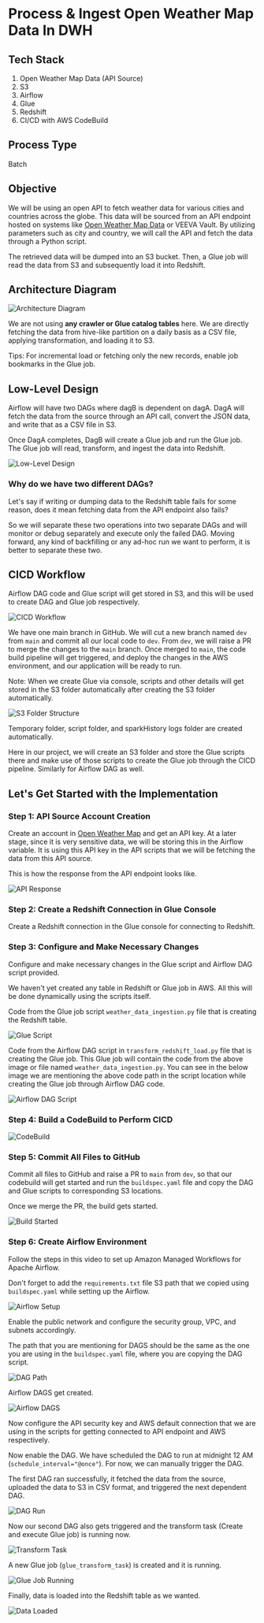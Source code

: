 # Process & Ingest Open Weather Map Data In DWH

## Tech Stack

1. Open Weather Map Data (API Source)
2. S3
3. Airflow
4. Glue
5. Redshift
6. CI/CD with AWS CodeBuild

## Process Type

Batch

## Objective

We will be using an open API to fetch weather data for various cities and countries across the globe. This data will be sourced from an API endpoint hosted on systems like [Open Weather Map Data](https://openweathermap.org/) or VEEVA Vault. By utilizing parameters such as city and country, we will call the API and fetch the data through a Python script.

The retrieved data will be dumped into an S3 bucket. Then, a Glue job will read the data from S3 and subsequently load it into Redshift.

## Architecture Diagram

![Architecture Diagram](images/image11.png)

We are not using **any crawler or Glue catalog tables** here. We are directly fetching the data from hive-like partition on a daily basis as a CSV file, applying transformation, and loading it to S3.

Tips: For incremental load or fetching only the new records, enable job bookmarks in the Glue job.

## Low-Level Design

Airflow will have two DAGs where dagB is dependent on dagA. DagA will fetch the data from the source through an API call, convert the JSON data, and write that as a CSV file in S3.

Once DagA completes, DagB will create a Glue job and run the Glue job. The Glue job will read, transform, and ingest the data into Redshift.

![Low-Level Design](images/image9.png)

### Why do we have two different DAGs?

Let's say if writing or dumping data to the Redshift table fails for some reason, does it mean fetching data from the API endpoint also fails?

So we will separate these two operations into two separate DAGs and will monitor or debug separately and execute only the failed DAG. Moving forward, any kind of backfilling or any ad-hoc run we want to perform, it is better to separate these two.

## CICD Workflow

Airflow DAG code and Glue script will get stored in S3, and this will be used to create DAG and Glue job respectively.

![CICD Workflow](images/image4.png)

We have one main branch in GitHub. We will cut a new branch named `dev` from `main` and commit all our local code to `dev`. From `dev`, we will raise a PR to merge the changes to the `main` branch. Once merged to `main`, the code build pipeline will get triggered, and deploy the changes in the AWS environment, and our application will be ready to run.

Note: When we create Glue via console, scripts and other details will get stored in the S3 folder automatically after creating the S3 folder automatically.

![S3 Folder Structure](images/image16.png)

Temporary folder, script folder, and sparkHistory logs folder are created automatically.

Here in our project, we will create an S3 folder and store the Glue scripts there and make use of those scripts to create the Glue job through the CICD pipeline. Similarly for Airflow DAG as well.

## Let's Get Started with the Implementation

### Step 1: API Source Account Creation

Create an account in [Open Weather Map](https://openweathermap.org/) and get an API key. At a later stage, since it is very sensitive data, we will be storing this in the Airflow variable. It is using this API key in the API scripts that we will be fetching the data from this API source.

This is how the response from the API endpoint looks like.

![API Response](images/image5.png)

### Step 2: Create a Redshift Connection in Glue Console

Create a Redshift connection in the Glue console for connecting to Redshift.

### Step 3: Configure and Make Necessary Changes

Configure and make necessary changes in the Glue script and Airflow DAG script provided.

We haven't yet created any table in Redshift or Glue job in AWS. All this will be done dynamically using the scripts itself.

Code from the Glue job script `weather_data_ingestion.py` file that is creating the Redshift table.

![Glue Script](images/image2.png)

Code from the Airflow DAG script in `transform_redshift_load.py` file that is creating the Glue job. This Glue job will contain the code from the above image or file named `weather_data_ingestion.py`. You can see in the below image we are mentioning the above code path in the script location while creating the Glue job through Airflow DAG code.

![Airflow DAG Script](images/image10.png)

### Step 4: Build a CodeBuild to Perform CICD

![CodeBuild](images/image3.png)

### Step 5: Commit All Files to GitHub

Commit all files to GitHub and raise a PR to `main` from `dev`, so that our codebuild will get started and run the `buildspec.yaml` file and copy the DAG and Glue scripts to corresponding S3 locations.

Once we merge the PR, the build gets started.

![Build Started](images/image12.png)

### Step 6: Create Airflow Environment

Follow the steps in this video to set up Amazon Managed Workflows for Apache Airflow.

Don't forget to add the `requirements.txt` file S3 path that we copied using `buildspec.yaml` while setting up the Airflow.

![Airflow Setup](images/image1.png)

Enable the public network and configure the security group, VPC, and subnets accordingly.

The path that you are mentioning for DAGS should be the same as the one you are using in the `buildspec.yaml` file, where you are copying the DAG script.

![DAG Path](images/image8.png)

Airflow DAGS get created.

![Airflow DAGS](images/image7.png)

Now configure the API security key and AWS default connection that we are using in the scripts for getting connected to API endpoint and AWS respectively.

Now enable the DAG. We have scheduled the DAG to run at midnight 12 AM (`schedule_interval="@once"`). For now, we can manually trigger the DAG.

The first DAG ran successfully, it fetched the data from the source, uploaded the data to S3 in CSV format, and triggered the next dependent DAG.

![DAG Run](images/image15.png)

Now our second DAG also gets triggered and the transform task (Create and execute Glue job) is running now.

![Transform Task](images/image13.png)

A new Glue job (`glue_transform_task`) is created and it is running.

![Glue Job Running](images/image14.png)

Finally, data is loaded into the Redshift table as we wanted.

![Data Loaded](images/image6.png)
